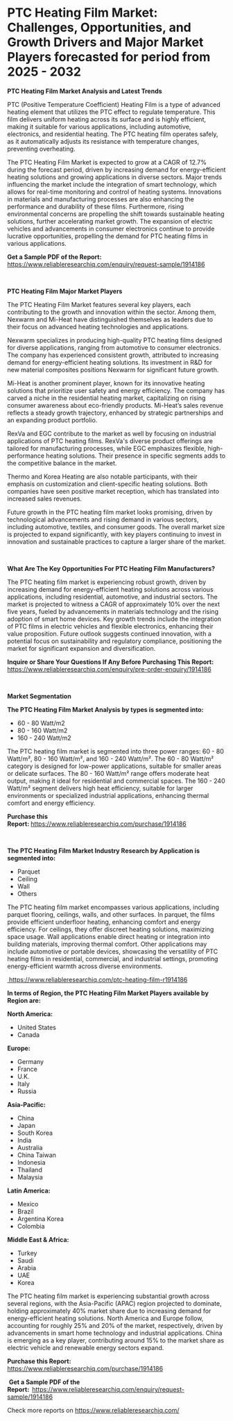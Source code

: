 <p><h1>PTC Heating Film Market: Challenges, Opportunities, and Growth Drivers and Major Market Players forecasted for period from 2025 - 2032</h1></p><p><strong>PTC Heating Film Market Analysis and Latest Trends</strong></p>
<p><p>PTC (Positive Temperature Coefficient) Heating Film is a type of advanced heating element that utilizes the PTC effect to regulate temperature. This film delivers uniform heating across its surface and is highly efficient, making it suitable for various applications, including automotive, electronics, and residential heating. The PTC heating film operates safely, as it automatically adjusts its resistance with temperature changes, preventing overheating.</p><p>The PTC Heating Film Market is expected to grow at a CAGR of 12.7% during the forecast period, driven by increasing demand for energy-efficient heating solutions and growing applications in diverse sectors. Major trends influencing the market include the integration of smart technology, which allows for real-time monitoring and control of heating systems. Innovations in materials and manufacturing processes are also enhancing the performance and durability of these films. Furthermore, rising environmental concerns are propelling the shift towards sustainable heating solutions, further accelerating market growth. The expansion of electric vehicles and advancements in consumer electronics continue to provide lucrative opportunities, propelling the demand for PTC heating films in various applications.</p></p>
<p><strong>Get a Sample PDF of the Report:&nbsp;</strong> <a href="https://www.reliableresearchiq.com/enquiry/request-sample/1914186?utm_campaign=2214&utm_medium=2&utm_source=Github&utm_content=ia&utm_term=30012025&utm_id=ptc-heating-film">https://www.reliableresearchiq.com/enquiry/request-sample/1914186</a></p>
<p>&nbsp;</p>
<p><strong>PTC Heating Film Major Market Players</strong></p>
<p><p>The PTC Heating Film Market features several key players, each contributing to the growth and innovation within the sector. Among them, Nexwarm and Mi-Heat have distinguished themselves as leaders due to their focus on advanced heating technologies and applications.</p><p>Nexwarm specializes in producing high-quality PTC heating films designed for diverse applications, ranging from automotive to consumer electronics. The company has experienced consistent growth, attributed to increasing demand for energy-efficient heating solutions. Its investment in R&D for new material composites positions Nexwarm for significant future growth.</p><p>Mi-Heat is another prominent player, known for its innovative heating solutions that prioritize user safety and energy efficiency. The company has carved a niche in the residential heating market, capitalizing on rising consumer awareness about eco-friendly products. Mi-Heat’s sales revenue reflects a steady growth trajectory, enhanced by strategic partnerships and an expanding product portfolio.</p><p>RexVa and EGC contribute to the market as well by focusing on industrial applications of PTC heating films. RexVa's diverse product offerings are tailored for manufacturing processes, while EGC emphasizes flexible, high-performance heating solutions. Their presence in specific segments adds to the competitive balance in the market.</p><p>Thermo and Korea Heating are also notable participants, with their emphasis on customization and client-specific heating solutions. Both companies have seen positive market reception, which has translated into increased sales revenues.</p><p>Future growth in the PTC heating film market looks promising, driven by technological advancements and rising demand in various sectors, including automotive, textiles, and consumer goods. The overall market size is projected to expand significantly, with key players continuing to invest in innovation and sustainable practices to capture a larger share of the market.</p></p>
<p>&nbsp;</p>
<p><strong>What Are The Key Opportunities For PTC Heating Film Manufacturers?</strong></p>
<p><p>The PTC heating film market is experiencing robust growth, driven by increasing demand for energy-efficient heating solutions across various applications, including residential, automotive, and industrial sectors. The market is projected to witness a CAGR of approximately 10% over the next five years, fueled by advancements in materials technology and the rising adoption of smart home devices. Key growth trends include the integration of PTC films in electric vehicles and flexible electronics, enhancing their value proposition. Future outlook suggests continued innovation, with a potential focus on sustainability and regulatory compliance, positioning the market for significant expansion and diversification.</p></p>
<p><strong>Inquire or Share Your Questions If Any Before Purchasing This Report:</strong> <a href="https://www.reliableresearchiq.com/enquiry/pre-order-enquiry/1914186?utm_campaign=2214&utm_medium=2&utm_source=Github&utm_content=ia&utm_term=30012025&utm_id=ptc-heating-film">https://www.reliableresearchiq.com/enquiry/pre-order-enquiry/1914186</a></p>
<p>&nbsp;</p>
<p><strong>Market Segmentation</strong></p>
<p><strong>The PTC Heating Film Market Analysis by types is segmented into:</strong></p>
<p><ul><li>60 - 80 Watt/m2</li><li>80 - 160 Watt/m2</li><li>160 - 240 Watt/m2</li></ul></p>
<p><p>The PTC heating film market is segmented into three power ranges: 60 - 80 Watt/m², 80 - 160 Watt/m², and 160 - 240 Watt/m². The 60 - 80 Watt/m² category is designed for low-power applications, suitable for smaller areas or delicate surfaces. The 80 - 160 Watt/m² range offers moderate heat output, making it ideal for residential and commercial spaces. The 160 - 240 Watt/m² segment delivers high heat efficiency, suitable for larger environments or specialized industrial applications, enhancing thermal comfort and energy efficiency.</p></p>
<p><strong>Purchase this Report:&nbsp;</strong><a href="https://www.reliableresearchiq.com/purchase/1914186?utm_campaign=2214&utm_medium=2&utm_source=Github&utm_content=ia&utm_term=30012025&utm_id=ptc-heating-film">https://www.reliableresearchiq.com/purchase/1914186</a></p>
<p>&nbsp;</p>
<p><strong>The PTC Heating Film Market Industry Research by Application is segmented into:</strong></p>
<p><ul><li>Parquet</li><li>Ceiling</li><li>Wall</li><li>Others</li></ul></p>
<p><p>The PTC heating film market encompasses various applications, including parquet flooring, ceilings, walls, and other surfaces. In parquet, the films provide efficient underfloor heating, enhancing comfort and energy efficiency. For ceilings, they offer discreet heating solutions, maximizing space usage. Wall applications enable direct heating or integration into building materials, improving thermal comfort. Other applications may include automotive or portable devices, showcasing the versatility of PTC heating films in residential, commercial, and industrial settings, promoting energy-efficient warmth across diverse environments.</p></p>
<p><a href="https://www.reliableresearchiq.com/ptc-heating-film-r1914186?utm_campaign=2214&utm_medium=2&utm_source=Github&utm_content=ia&utm_term=30012025&utm_id=ptc-heating-film">&nbsp;https://www.reliableresearchiq.com/ptc-heating-film-r1914186</a></p>
<p><strong>In terms of Region, the PTC Heating Film Market Players available by Region are:</strong></p>
<p>
    <p> <strong> North America: </strong>
        <ul>
            <li>United States</li>
            <li>Canada</li>
        </ul>
        </p> 
    <p> <strong> Europe: </strong>
        <ul>
            <li>Germany</li>
            <li>France</li>
            <li>U.K.</li>
            <li>Italy</li>
            <li>Russia</li>
        </ul>
        </p> 
    <p> <strong> Asia-Pacific: </strong>
        <ul>
            <li>China</li>
            <li>Japan</li>
            <li>South Korea</li>
            <li>India</li>
            <li>Australia</li>
            <li>China Taiwan</li>
            <li>Indonesia</li>
            <li>Thailand</li>
            <li>Malaysia</li>
        </ul>
        </p> 
    <p> <strong> Latin America: </strong>
        <ul>
            <li>Mexico</li>
            <li>Brazil</li>
            <li>Argentina Korea</li>
            <li>Colombia</li>
        </ul>
        </p> 
    <p> <strong> Middle East & Africa: </strong>
        <ul>
            <li>Turkey</li>
            <li>Saudi</li>
            <li>Arabia</li>
            <li>UAE</li>
            <li>Korea</li>
        </ul>
    </p>
    </p>
<p><p>The PTC heating film market is experiencing substantial growth across several regions, with the Asia-Pacific (APAC) region projected to dominate, holding approximately 40% market share due to increasing demand for energy-efficient heating solutions. North America and Europe follow, accounting for roughly 25% and 20% of the market, respectively, driven by advancements in smart home technology and industrial applications. China is emerging as a key player, contributing around 15% to the market share as electric vehicle and renewable energy sectors expand.</p></p>
<p><strong>Purchase this Report: </strong><a href="https://www.reliableresearchiq.com/purchase/1914186?utm_campaign=2214&utm_medium=2&utm_source=Github&utm_content=ia&utm_term=30012025&utm_id=ptc-heating-film">https://www.reliableresearchiq.com/purchase/1914186</a></p>
<p>&nbsp;<strong>Get a Sample PDF of the Report:&nbsp;&nbsp;</strong><a href="https://www.reliableresearchiq.com/enquiry/request-sample/1914186?utm_campaign=2214&utm_medium=2&utm_source=Github&utm_content=ia&utm_term=30012025&utm_id=ptc-heating-film">https://www.reliableresearchiq.com/enquiry/request-sample/1914186</a></p>
<p><strong></strong></p>
<p>Check more reports on <a href="https://www.reliableresearchiq.com/?utm_campaign=2214&utm_medium=2&utm_source=Github&utm_content=ia&utm_term=30012025&utm_id=ptc-heating-film">https://www.reliableresearchiq.com/</a></p>